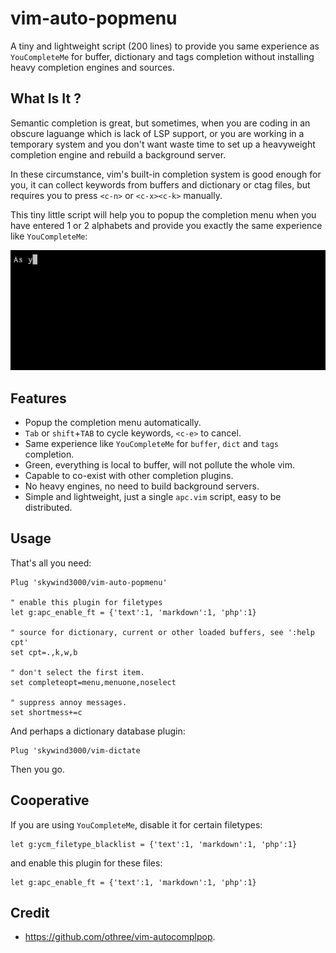 # vim-auto-popmenu

A tiny and lightweight script (200 lines) to provide you same experience as `YouCompleteMe` for buffer, dictionary and tags completion without installing heavy completion engines and sources.

## What Is It ?

Semantic completion is great, but sometimes, when you are coding in an obscure laguange which is lack of LSP support, or you are working in a temporary system and you don't want waste time to set up a heavyweight completion engine and rebuild a background server.

In these circumstance, vim's built-in completion system is good enough for you, it can collect keywords from buffers and dictionary or ctag files, but requires you to press `<c-n>` or `<c-x><c-k>` manually.

This tiny little script will help you to popup the completion menu when you have entered 1 or 2 alphabets and provide you exactly the same experience like `YouCompleteMe`:

![](images/demo.gif)

## Features

- Popup the completion menu automatically.
- `Tab` or `shift`+`TAB` to cycle keywords, `<c-e>` to cancel.
- Same experience like `YouCompleteMe` for `buffer`, `dict` and `tags` completion.
- Green, everything is local to buffer, will not pollute the whole vim.
- Capable to co-exist with other completion plugins.
- No heavy engines, no need to build background servers.
- Simple and lightweight, just a single `apc.vim` script, easy to be distributed.

## Usage

That's all you need:

```
Plug 'skywind3000/vim-auto-popmenu'

" enable this plugin for filetypes
let g:apc_enable_ft = {'text':1, 'markdown':1, 'php':1}

" source for dictionary, current or other loaded buffers, see ':help cpt'
set cpt=.,k,w,b

" don't select the first item.
set completeopt=menu,menuone,noselect

" suppress annoy messages.
set shortmess+=c
```

And perhaps a dictionary database plugin:

```
Plug 'skywind3000/vim-dictate
```

Then you go.

## Cooperative

If you are using `YouCompleteMe`, disable it for certain filetypes:

```VimL
let g:ycm_filetype_blacklist = {'text':1, 'markdown':1, 'php':1}
```

and enable this plugin for these files:

```VimL
let g:apc_enable_ft = {'text':1, 'markdown':1, 'php':1}
```


## Credit

- https://github.com/othree/vim-autocomplpop.
